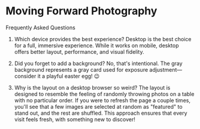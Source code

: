 # Moving Forward Photography

Frequently Asked Questions

1. Which device provides the best experience?
   Desktop is the best choice for a full, immersive experience. While it works on mobile, desktop offers better layout, performance, and visual fidelity.

2. Did you forget to add a background?
   No, that's intentional. The gray background represents a gray card used for exposure adjustment—consider it a playful easter egg! 😉

3. Why is the layout on a desktop browser so weird?
   The layout is designed to resemble the feeling of randomly throwing photos on a table with no particular order.
   If you were to refresh the page a couple times, you'll see that a few images are selected at random as "featured" to stand out, and the rest are shuffled. This approach ensures that every visit feels fresh, with something new to discover!
